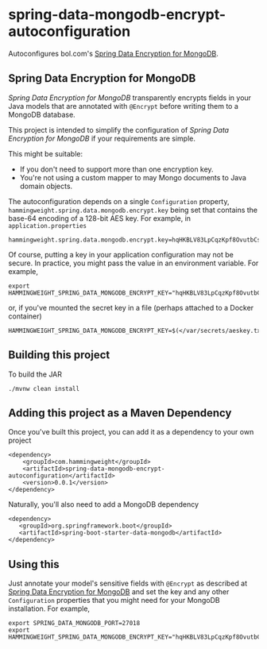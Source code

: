 # spring-data-mongodb-encrypt-autoconfiguration
Autoconfigures bol.com's [Spring Data Encryption for MongoDB](https://github.com/bolcom/spring-data-mongodb-encrypt).

## Spring Data Encryption for MongoDB
*Spring Data Encryption for MongoDB* transparently encrypts fields in your Java models that are annotated with `@Encrypt` before writing them to a MongoDB database.

This project is intended to simplify the configuration of *Spring Data Encryption for MongoDB* if your requirements are simple.

This might be suitable:
 * If you don't need to support more than one encryption key.
 * You're not using a custom mapper to may Mongo documents to Java domain objects.
 
The autoconfiguration depends on a single `Configuration` property, `hammingweight.spring.data.mongodb.encrypt.key` being set that
contains the base-64 encoding of a 128-bit AES key. For example, in `application.properties`

```
hammingweight.spring.data.mongodb.encrypt.key=hqHKBLV83LpCqzKpf8OvutbCs+O5wX5BPu3btWpEvXA=
```

Of course, putting a key in your application configuration may not be secure. In practice, you might pass the value in an environment variable. For example,

```
export HAMMINGWEIGHT_SPRING_DATA_MONGODB_ENCRYPT_KEY="hqHKBLV83LpCqzKpf8OvutbCs+O5wX5BPu3btWpEvXA="
```

or, if you've mounted the secret key in a file (perhaps attached to a Docker container)

```
HAMMINGWEIGHT_SPRING_DATA_MONGODB_ENCRYPT_KEY=$(</var/secrets/aeskey.txt)
```

## Building this project
To build the JAR

```
./mvnw clean install
```

## Adding this project as a Maven Dependency
Once you've built this project, you can add it as a dependency to your own project

```
<dependency>
    <groupId>com.hammingweight</groupId>
    <artifactId>spring-data-mongodb-encrypt-autoconfiguration</artifactId>
    <version>0.0.1</version>
</dependency>
```
 Naturally, you'll also need to add a MongoDB dependency
 
 ```
<dependency>
	<groupId>org.springframework.boot</groupId>
	<artifactId>spring-boot-starter-data-mongodb</artifactId>
</dependency>
 ```
 
## Using this
Just annotate your model's sensitive fields with `@Encrypt` as described at [Spring Data Encryption for MongoDB](https://github.com/bolcom/spring-data-mongodb-encrypt) and set the key and any other `Configuration` properties that you might need for your MongoDB installation. For example,
 
 ```
export SPRING_DATA_MONGODB_PORT=27018
export HAMMINGWEIGHT_SPRING_DATA_MONGODB_ENCRYPT_KEY="hqHKBLV83LpCqzKpf8OvutbCs+O5wX5BPu3btWpEvXA="
```

